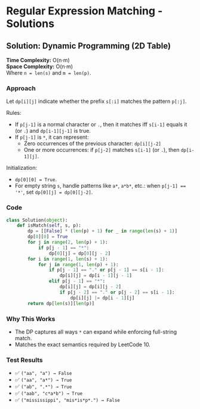 # Regular Expression Matching - Solutions

## Solution: Dynamic Programming (2D Table)
**Time Complexity:** O(n·m)  
**Space Complexity:** O(n·m)  
Where `n = len(s)` and `m = len(p)`.

### Approach
Let `dp[i][j]` indicate whether the prefix `s[:i]` matches the pattern `p[:j]`.

Rules:
- If `p[j-1]` is a normal character or `.`, then it matches iff `s[i-1]` equals it (or `.`) and `dp[i-1][j-1]` is true.
- If `p[j-1]` is `*`, it can represent:
  - Zero occurrences of the previous character: `dp[i][j-2]`
  - One or more occurrences: if `p[j-2]` matches `s[i-1]` (or `.`), then `dp[i-1][j]`.

Initialization:
- `dp[0][0] = True`.
- For empty string `s`, handle patterns like `a*`, `a*b*`, etc.: when `p[j-1] == '*'`, set `dp[0][j] = dp[0][j-2]`.

### Code
```python
class Solution(object):
    def isMatch(self, s, p):
        dp = [[False] * (len(p) + 1) for _ in range(len(s) + 1)]
        dp[0][0] = True
        for j in range(2, len(p) + 1):
            if p[j - 1] == "*":
                dp[0][j] = dp[0][j - 2]
        for i in range(1, len(s) + 1):
            for j in range(1, len(p) + 1):
                if p[j - 1] == "." or p[j - 1] == s[i - 1]:
                    dp[i][j] = dp[i - 1][j - 1]
                elif p[j - 1] == "*":
                    dp[i][j] = dp[i][j - 2]
                    if p[j - 2] == "." or p[j - 2] == s[i - 1]:
                        dp[i][j] |= dp[i - 1][j]
        return dp[len(s)][len(p)]
```

### Why This Works
- The DP captures all ways `*` can expand while enforcing full-string match.
- Matches the exact semantics required by LeetCode 10.

### Test Results
- ✅ `("aa", "a") → False`
- ✅ `("aa", "a*") → True`
- ✅ `("ab", ".*") → True`
- ✅ `("aab", "c*a*b") → True`
- ✅ `("mississippi", "mis*is*p*.") → False`
